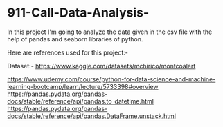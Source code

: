 # 911-Call-Data-Analysis-
In this project I'm going to analyze the data given in the csv file with the help of pandas and seaborn libraries of python.


Here are references used for this project:- 

Dataset:- https://www.kaggle.com/datasets/mchirico/montcoalert

https://www.udemy.com/course/python-for-data-science-and-machine-learning-bootcamp/learn/lecture/5733398#overview
https://pandas.pydata.org/pandas-docs/stable/reference/api/pandas.to_datetime.html
https://pandas.pydata.org/pandas-docs/stable/reference/api/pandas.DataFrame.unstack.html
